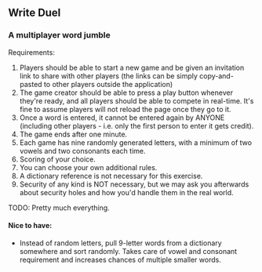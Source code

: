 ## Write Duel
### A multiplayer word jumble
Requirements:
1. Players should be able to start a new game and be given an invitation link to share with other players (the links can be simply copy-and-pasted to other players outside the application)
2. The game creator should be able to press a play button whenever they're ready, and all players should be able to compete in real-time. It's fine to assume players will not reload the page once they go to it.
3. Once a word is entered, it cannot be entered again by ANYONE (including other players - i.e. only the first person to enter it gets credit).
4. The game ends after one minute.
5. Each game has nine randomly generated letters, with a minimum of two vowels and two consonants each time.
6. Scoring of your choice.
7. You can choose your own additional rules.
8. A dictionary reference is not necessary for this exercise.
9. Security of any kind is NOT necessary, but we may ask you afterwards about security holes and how you'd handle them in the real world.

TODO: Pretty much everything.

#### Nice to have:
* Instead of random letters, pull 9-letter words from a dictionary somewhere and sort randomly. Takes care of vowel and consonant requirement and increases chances of multiple smaller words.
